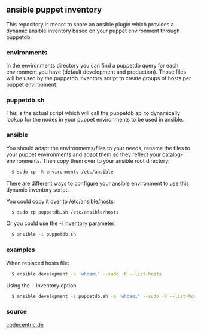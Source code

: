 ansible puppet inventory
------------------------

This repository is meant to share an ansible plugin which provides a dynamic ansible inventory based on your puppet environment through puppetdb.

### environments

In the environments directory you can find a puppetdb query for each environment you have (default development and production). Those files will be used by the puppetdb inventory script to create groups of hosts per puppet environment.

### puppetdb.sh

This is the actual script which will call the puppetdb api to dynamically lookup for the nodes in your puppet environments to be used in ansible.

### ansible

You should adapt the environments/files to your needs, rename the files to your puppet environments and adapt them so they reflect your catalog-environments. Then copy them over to your ansible root directory:

```bash
  $ sudo cp -R environments /etc/ansible
```

There are different ways to configure your ansible environment to use this dynamic inventory script.

You could copy it over to /etc/ansible/hosts:

```bash
  $ sudo cp puppetdb.sh /etc/ansible/hosts
```
Or you could use the -i inventory parameter:

```bash
  $ ansible -i puppetdb.sh
```
### examples

When replaced hosts file:

```bash
  $ ansible development -a 'whoami' --sudo -K --list-hosts
```

Using the --inventory option

```bash
  $ ansible development -i puppetdb.sh -a 'whoami' --sudo -K --list-hosts
```

### source

[codecentric.de](https://blog.codecentric.de/en/2014/09/use-ansible-remote-executor-puppet-environment/)
